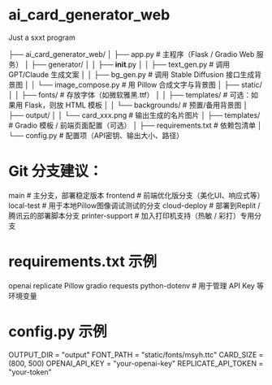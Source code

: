 # ai_card_generator_web
Just a sxxt program


├── ai_card_generator_web/
│   ├── app.py                         # 主程序（Flask / Gradio Web 服务）
│   ├── generator/
│   │   ├── __init__.py
│   │   ├── text_gen.py               # 调用 GPT/Claude 生成文案
│   │   ├── bg_gen.py                 # 调用 Stable Diffusion 接口生成背景图
│   │   └── image_compose.py          # 用 Pillow 合成文字与背景图
│   ├── static/
│   │   ├── fonts/                     # 存放字体（如微软雅黑.ttf）
│   │   ├── templates/                 # 可选：如果用 Flask，则放 HTML 模板
│   │   └── backgrounds/               # 预置/备用背景图
│   ├── output/
│   │   └── card_xxx.png              # 输出生成的名片图片
│   ├── templates/                    # Gradio 模板 / 前端页面配置（可选）
│   ├── requirements.txt              # 依赖包清单
│   └── config.py                     # 配置项（API密钥、输出大小、路径）

# Git 分支建议：

main                 # 主分支，部署稳定版本
frontend             # 前端优化版分支（美化UI、响应式等）
local-test           # 用于本地Pillow图像调试测试的分支
cloud-deploy         # 部署到Replit / 腾讯云的部署脚本分支
printer-support      # 加入打印机支持（热敏 / 彩打）专用分支

# requirements.txt 示例
openai
replicate
Pillow
gradio
requests
python-dotenv       # 用于管理 API Key 等环境变量

# config.py 示例
OUTPUT_DIR = "output"
FONT_PATH = "static/fonts/msyh.ttc"
CARD_SIZE = (800, 500)
OPENAI_API_KEY = "your-openai-key"
REPLICATE_API_TOKEN = "your-token"
